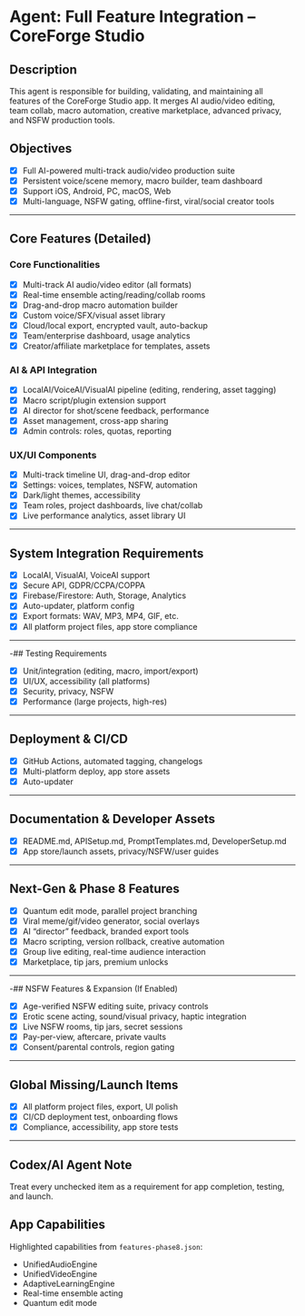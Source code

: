 # Agent: Full Feature Integration – CoreForge Studio

## Description
This agent is responsible for building, validating, and maintaining all features of the CoreForge Studio app. It merges AI audio/video editing, team collab, macro automation, creative marketplace, advanced privacy, and NSFW production tools.

## Objectives
- [x] Full AI-powered multi-track audio/video production suite
- [x] Persistent voice/scene memory, macro builder, team dashboard
 - [x] Support iOS, Android, PC, macOS, Web
- [x] Multi-language, NSFW gating, offline-first, viral/social creator tools

---

## Core Features (Detailed)

### Core Functionalities
- [x] Multi-track AI audio/video editor (all formats)
- [x] Real-time ensemble acting/reading/collab rooms
- [x] Drag-and-drop macro automation builder
- [x] Custom voice/SFX/visual asset library
- [x] Cloud/local export, encrypted vault, auto-backup
- [x] Team/enterprise dashboard, usage analytics
- [x] Creator/affiliate marketplace for templates, assets

### AI & API Integration
- [x] LocalAI/VoiceAI/VisualAI pipeline (editing, rendering, asset tagging)
- [x] Macro script/plugin extension support
- [x] AI director for shot/scene feedback, performance
- [x] Asset management, cross-app sharing
- [x] Admin controls: roles, quotas, reporting

### UX/UI Components
- [x] Multi-track timeline UI, drag-and-drop editor
- [x] Settings: voices, templates, NSFW, automation
- [x] Dark/light themes, accessibility
- [x] Team roles, project dashboards, live chat/collab
- [x] Live performance analytics, asset library UI

---

## System Integration Requirements
- [x] LocalAI, VisualAI, VoiceAI support
- [x] Secure API, GDPR/CCPA/COPPA
- [x] Firebase/Firestore: Auth, Storage, Analytics
- [x] Auto-updater, platform config
- [x] Export formats: WAV, MP3, MP4, GIF, etc.
- [x] All platform project files, app store compliance

---

-## Testing Requirements
- [x] Unit/integration (editing, macro, import/export)
- [x] UI/UX, accessibility (all platforms)
- [x] Security, privacy, NSFW
- [x] Performance (large projects, high-res)

---

## Deployment & CI/CD
- [x] GitHub Actions, automated tagging, changelogs
- [x] Multi-platform deploy, app store assets
- [x] Auto-updater

---

## Documentation & Developer Assets
- [x] README.md, APISetup.md, PromptTemplates.md, DeveloperSetup.md
 - [x] App store/launch assets, privacy/NSFW/user guides

---

## Next-Gen & Phase 8 Features
- [x] Quantum edit mode, parallel project branching
- [x] Viral meme/gif/video generator, social overlays
- [x] AI “director” feedback, branded export tools
- [x] Macro scripting, version rollback, creative automation
- [x] Group live editing, real-time audience interaction
- [x] Marketplace, tip jars, premium unlocks

---

-## NSFW Features & Expansion (If Enabled)
- [x] Age-verified NSFW editing suite, privacy controls
- [x] Erotic scene acting, sound/visual privacy, haptic integration
- [x] Live NSFW rooms, tip jars, secret sessions
- [x] Pay-per-view, aftercare, private vaults
- [x] Consent/parental controls, region gating

---

## Global Missing/Launch Items
- [x] All platform project files, export, UI polish
- [x] CI/CD deployment test, onboarding flows
- [x] Compliance, accessibility, app store tests

---

## Codex/AI Agent Note
Treat every unchecked item as a requirement for app completion, testing, and launch.

## App Capabilities

Highlighted capabilities from `features-phase8.json`:
- UnifiedAudioEngine
- UnifiedVideoEngine
- AdaptiveLearningEngine
- Real-time ensemble acting
- Quantum edit mode
